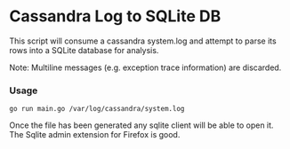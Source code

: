 Cassandra Log to SQLite DB
===================================

This script will consume a cassandra system.log and attempt to parse its rows into
a SQLite database for analysis.

Note: Multiline messages (e.g. exception trace information) are discarded.

### Usage

    go run main.go /var/log/cassandra/system.log


Once the file has been generated any sqlite client will be able to open it.
The Sqlite admin extension for Firefox is good.
